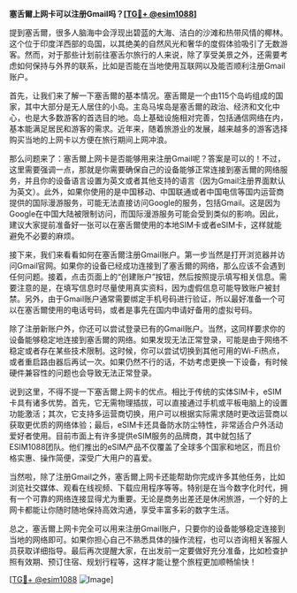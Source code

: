 **塞舌爾上网卡可以注册Gmail吗？[[TG💪+ @esim1088](https://t.me/s/esim1088)]**

提到塞舌爾，很多人脑海中会浮现出碧蓝的大海、洁白的沙滩和热带风情的椰林。这个位于印度洋西部的岛国，以其绝美的自然风光和奢华的度假体验吸引了无数游客。然而，对于那些计划前往塞舌尔旅行的人来说，除了享受美景之外，还需要考虑如何保持与外界的联系，比如是否能在当地使用互联网以及能否顺利注册Gmail账户。

首先，让我们来了解一下塞舌爾的基本情况。塞舌爾是一个由115个岛屿组成的国家，其中大部分是无人居住的小岛。主岛马埃岛是塞舌爾的政治、经济和文化中心，也是大多数游客的首选目的地。岛上基础设施相对完善，包括通信网络在内，基本能满足居民和游客的需求。近年来，随着旅游业的发展，越来越多的游客选择购买当地的上网卡以方便在旅行期间上网冲浪。

那么问题来了：塞舌爾上网卡是否能够用来注册Gmail呢？答案是可以的！不过，这里需要强调一点，那就是你需要确保自己的设备能够正常连接到塞舌爾的网络服务，并且你的设备语言设置为英文或者其他支持的语言（因为Gmail注册界面默认为英文）。此外，如果你使用的是中国移动、中国联通或者中国电信等国内运营商提供的国际漫游服务，可能无法直接访问Google的服务，包括Gmail。这是因为Google在中国大陆被限制访问，而国际漫游服务可能会受到类似的影响。因此，建议大家提前准备好一张可以在塞舌爾使用的本地SIM卡或者eSIM卡，这样就能避免不必要的麻烦。

接下来，我们来看看如何在塞舌爾注册Gmail账户。第一步当然是打开浏览器并访问Gmail官网。如果你的设备已经成功连接到了塞舌爾的网络，那么应该不会遇到任何问题。接着，点击页面上的“创建账户”按钮，然后按照提示填写相关信息。需要注意的是，在填写信息时尽量使用真实资料，因为虚假信息可能导致账户被封禁。另外，由于Gmail账户通常需要绑定手机号码进行验证，所以最好准备一个可以在塞舌爾使用的电话号码，或者是事先在国内申请好备用的虚拟号码。

除了注册新账户外，你还可以尝试登录已有的Gmail账户。当然，这同样要求你的设备能够稳定地连接到塞舌爾的网络。如果发现无法正常登录，可能是由于网络不稳定或者存在某些技术限制。这时候，你可以尝试切换到其他可用的Wi-Fi热点，或者重启路由器后再试一次。如果仍然不行的话，不妨考虑更换一下设备，有时候硬件兼容性的问题也会导致无法正常登录。

说到这里，不得不提一下塞舌爾上网卡的优点。相比于传统的实体SIM卡，eSIM卡具有诸多优势。首先，它无需物理插拔，可以直接通过手机或平板电脑上的设置功能激活；其次，它支持多运营商切换，用户可以根据实际需求随时更改运营商以获取更优质的网络体验；最后，eSIM卡还具备防水防尘特性，非常适合户外活动爱好者使用。目前市面上有许多提供eSIM服务的品牌商，其中就包括了ESIM1088团队。他们推出的eSIM产品不仅覆盖了全球多个国家和地区，而且价格实惠、操作简便，深受广大用户的喜爱。

当然啦，除了注册Gmail之外，塞舌爾上网卡还能帮助你完成许多其他任务，比如浏览社交媒体、观看在线视频、下载应用程序等等。特别是在当今数字化时代，拥有一个可靠的网络连接显得尤为重要。无论是商务出差还是休闲旅游，一个好的上网卡都能让你随时随地保持高效沟通，享受丰富多彩的数字生活。

总之，塞舌爾上网卡完全可以用来注册Gmail账户，只要你的设备能够稳定连接到当地的网络即可。如果你担心自己不熟悉具体的操作流程，也可以咨询相关客服人员获取详细指导。最后再次提醒大家，在出发前一定要做好充分准备，比如检查护照有效期、预订住宿、规划行程等，这样才能让整个旅程更加顺畅愉快！

[[TG💪+ @esim1088](https://t.me/s/esim1088) ![Image](https://i.postimg.cc/4NQfJmqS/Snipaste-2025-05-13-00-14-12.png)]
